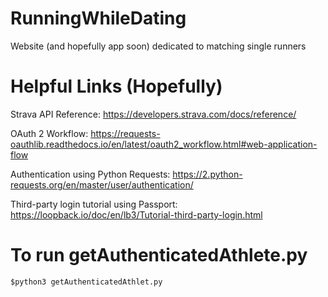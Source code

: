 # RunningWhileDating
Website (and hopefully app soon) dedicated to matching single runners

# Helpful Links (Hopefully)
Strava API Reference: https://developers.strava.com/docs/reference/

OAuth 2 Workflow: https://requests-oauthlib.readthedocs.io/en/latest/oauth2_workflow.html#web-application-flow

Authentication using Python Requests: https://2.python-requests.org/en/master/user/authentication/ 

Third-party login tutorial using Passport: https://loopback.io/doc/en/lb3/Tutorial-third-party-login.html

# To run getAuthenticatedAthlete.py
```
$python3 getAuthenticatedAthlet.py
```
